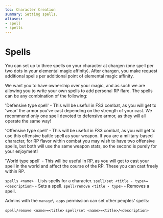 ```yaml
---
toc: Character Creation
summary: Setting spells.
aliases:
- spell
- spells
---
```


# Spells

You can set up to three spells on your character at chargen (one spell per two dots in your elemental magic affinity). After chargen, you make request additional spells per additional point of elemental magic affinity. 

We want you to have ownership over your magic, and as such we are allowing you to write your own spells to add personal RP flare. The spells can be any combination of the following:

'Defensive type spell' - This will be useful in FS3 combat, as you will get to 'wear' the armor you've cast depending on the strength of your cast. We recommend only one spell devoted to defensive armor, as they will all operate the same way!

'Offensive type spell' - This will be useful in FS3 combat, as you will get to use this offensive battle spell as your weapon. If you are a military-based character, for RP flavor within combat you may wish to have two offensive spells, but both will use the same weapon stats, so the second is purely for your enjoyment!

'World type spell' - This will be useful in RP, as you will get to cast your spell in the world and affect the course of the RP. These you can cast freely within RP.

`spells <name>` - Lists spells for a character.
`spell/set <title - type>=<description>` - Sets a spell.
`spell/remove <title - type>` - Removes a spell.

Admins with the `manage\_apps` permission can set other peoples' spells:

`spell/remove <name>=<title>`
`spell/set <name>=<title>/<description>`
